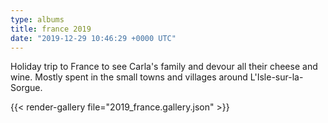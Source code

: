 ```yaml
---
type: albums
title: france 2019
date: "2019-12-29 10:46:29 +0000 UTC"
---
```


Holiday trip to France to see Carla's family and devour all their cheese and wine. Mostly spent in the small towns and villages around L'Isle-sur-la-Sorgue.

{{< render-gallery file="2019_france.gallery.json" >}}
